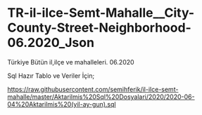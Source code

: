 # TR-il-ilce-Semt-Mahalle__City-County-Street-Neighborhood-06.2020_Json
Türkiye Bütün il,ilçe ve mahalleleri. 06.2020


Sql Hazır Tablo ve Veriler İçin;

https://raw.githubusercontent.com/semihferik/il-ilce-semt-mahalle/master/Aktarilmis%20Sql%20Dosyalari/2020/2020-06-04%20Aktarilmis%20(yil-ay-gun).sql
